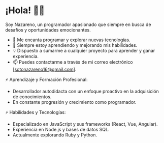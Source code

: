 # ¡Hola! 👋🚀

Soy Nazareno, un programador apasionado que siempre en busca de desafíos y oportunidades emocionantes.

- 👀 Me encanta programar y explorar nuevas tecnologías.
- 🌱 Siempre estoy aprendiendo y mejorando mis habilidades.
- 💡 Dispuesto a sumarme a cualquier proyecto para aprender y ganar experiencia.
- 📫 Puedes contactarme a través de mi correo electrónico [sotonazareno16@gmail.com].
  
⚡ Aprendizaje y Formación Profesional:
  - Desarrollador autodidacta con un enfoque proactivo en la adquisición de conocimientos.
  - En constante progresión y crecimiento como programador.

⚡ Habilidades y Tecnologías:
  - Especializado en JavaScript y sus frameworks (React, Vue, Angular).
  - Experiencia en Node.js y bases de datos SQL.
  - Actualmente explorando Ruby y Python.

